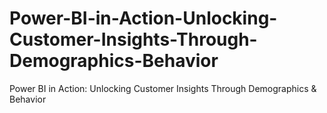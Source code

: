 # Power-BI-in-Action-Unlocking-Customer-Insights-Through-Demographics-Behavior
Power BI in Action: Unlocking Customer Insights Through Demographics &amp; Behavior

